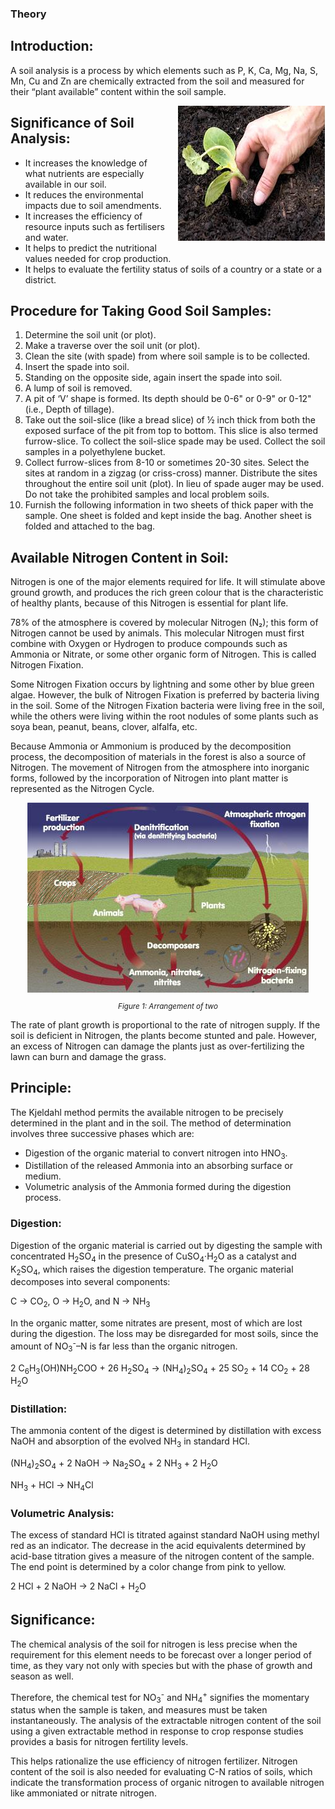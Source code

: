 ### Theory

<h2>Introduction:</h2>
<p>
  A soil analysis is a process by which elements such as P, K, Ca, Mg, Na, S, Mn, Cu and Zn are chemically extracted from the soil and measured for their “plant available” content within the soil sample.
</p>


<div style="float: right; margin-left: 20px;"> <img src="./images/figure1.jpg" alt="Figure 1" style="max-width: 300px; height: auto;"> <p style="text-align: center; font-size: smaller; font-style: italic;"></p> </div>


<h2>Significance of Soil Analysis:</h2>
<ul>
  <li>It increases the knowledge of what nutrients are especially available in our soil.</li>
  <li>It reduces the environmental impacts due to soil amendments.</li>
  <li>It increases the efficiency of resource inputs such as fertilisers and water.</li>
  <li>It helps to predict the nutritional values needed for crop production.</li>
  <li>It helps to evaluate the fertility status of soils of a country or a state or a district.</li>
</ul>

<h2>Procedure for Taking Good Soil Samples:</h2>
<ol>
  <li>Determine the soil unit (or plot).</li>
  <li>Make a traverse over the soil unit (or plot).</li>
  <li>Clean the site (with spade) from where soil sample is to be collected.</li>
  <li>Insert the spade into soil.</li>
  <li>Standing on the opposite side, again insert the spade into soil.</li>
  <li>A lump of soil is removed.</li>
  <li>A pit of ‘V’ shape is formed. Its depth should be 0-6" or 0-9" or 0-12" (i.e., Depth of tillage).</li>
  <li>Take out the soil-slice (like a bread slice) of ½ inch thick from both the exposed surface of the pit from top to bottom. This slice is also termed furrow-slice. To collect the soil-slice spade may be used. Collect the soil samples in a polyethylene bucket.</li>
  <li>Collect furrow-slices from 8-10 or sometimes 20-30 sites. Select the sites at random in a zigzag (or criss-cross) manner. Distribute the sites throughout the entire soil unit (plot). In lieu of spade auger may be used. Do not take the prohibited samples and local problem soils.</li>
  <li>Furnish the following information in two sheets of thick paper with the sample. One sheet is folded and kept inside the bag. Another sheet is folded and attached to the bag.</li>
</ol>

<h2>Available Nitrogen Content in Soil:</h2>
<p>
  Nitrogen is one of the major elements required for life. It will stimulate above ground growth, and produces the rich green colour that is the characteristic of healthy plants, because of this Nitrogen is essential for plant life.
</p>
<p>
  78% of the atmosphere is covered by molecular Nitrogen (N₂); this form of Nitrogen cannot be used by animals. This molecular Nitrogen must first combine with Oxygen or Hydrogen to produce compounds such as Ammonia or Nitrate, or some other organic form of Nitrogen. This is called Nitrogen Fixation.
</p>
<p>
  Some Nitrogen Fixation occurs by lightning and some other by blue green algae. However, the bulk of Nitrogen Fixation is preferred by bacteria living in the soil. Some of the Nitrogen Fixation bacteria were living free in the soil, while the others were living within the root nodules of some plants such as soya bean, peanut, beans, clover, alfalfa, etc.
</p>
<p>
  Because Ammonia or Ammonium is produced by the decomposition process, the decomposition of materials in the forest is also a source of Nitrogen. The movement of Nitrogen from the atmosphere into inorganic forms, followed by the incorporation of Nitrogen into plant matter is represented as the Nitrogen Cycle.
</p>


<div style="display: block; margin-left: auto; margin-right: auto; text-align: center; width: fit-content;"><img src="./images/figure2.jpg" alt="Figure 2" style="max-width: 600px; height: auto;"><p style="text-align: center; font-size: smaller; font-style: italic;">Figure 1: Arrangement of two </p></div>


<p>
  The rate of plant growth is proportional to the rate of nitrogen supply. If the soil is deficient in Nitrogen, the plants become stunted and pale. However, an excess of Nitrogen can damage the plants just as over-fertilizing the lawn can burn and damage the grass.
</p>

<h2>Principle:</h2>
<p>
  The Kjeldahl method permits the available nitrogen to be precisely determined in the plant and in the soil. The method of determination involves three successive phases which are:
</p>
<ul>
  <li>Digestion of the organic material to convert nitrogen into HNO<sub>3</sub>.</li>
  <li>Distillation of the released Ammonia into an absorbing surface or medium.</li>
  <li>Volumetric analysis of the Ammonia formed during the digestion process.</li>
</ul>

<h3>Digestion:</h3>
<p>
  Digestion of the organic material is carried out by digesting the sample with concentrated H<sub>2</sub>SO<sub>4</sub> in the presence of CuSO<sub>4</sub>·H<sub>2</sub>O as a catalyst and K<sub>2</sub>SO<sub>4</sub>, which raises the digestion temperature. The organic material decomposes into several components:
</p>
<p>
  C → CO<sub>2</sub>, O → H<sub>2</sub>O, and N → NH<sub>3</sub>
</p>
<p>
  In the organic matter, some nitrates are present, most of which are lost during the digestion. The loss may be disregarded for most soils, since the amount of NO<sub>3</sub><sup>-</sup>–N is far less than the organic nitrogen.
</p>
<p>
  2 C<sub>6</sub>H<sub>3</sub>(OH)NH<sub>2</sub>COO + 26 H<sub>2</sub>SO<sub>4</sub> → (NH<sub>4</sub>)<sub>2</sub>SO<sub>4</sub> + 25 SO<sub>2</sub> + 14 CO<sub>2</sub> + 28 H<sub>2</sub>O
</p>

<h3>Distillation:</h3>
<p>
  The ammonia content of the digest is determined by distillation with excess NaOH and absorption of the evolved NH<sub>3</sub> in standard HCl.
</p>
<p>
  (NH<sub>4</sub>)<sub>2</sub>SO<sub>4</sub> + 2 NaOH → Na<sub>2</sub>SO<sub>4</sub> + 2 NH<sub>3</sub> + 2 H<sub>2</sub>O
</p>
<p>
  NH<sub>3</sub> + HCl → NH<sub>4</sub>Cl
</p>

<h3>Volumetric Analysis:</h3>
<p>
  The excess of standard HCl is titrated against standard NaOH using methyl red as an indicator. The decrease in the acid equivalents determined by acid-base titration gives a measure of the nitrogen content of the sample. The end point is determined by a color change from pink to yellow.
</p>
<p>
  2 HCl + 2 NaOH → 2 NaCl + H<sub>2</sub>O
</p>

<h2>Significance:</h2>
<p>
  The chemical analysis of the soil for nitrogen is less precise when the requirement for this element needs to be forecast over a longer period of time, as they vary not only with species but with the phase of growth and season as well.
</p>
<p>
  Therefore, the chemical test for NO<sub>3</sub><sup>-</sup> and NH<sub>4</sub><sup>+</sup> signifies the momentary status when the sample is taken, and measures must be taken instantaneously. The analysis of the extractable nitrogen content of the soil using a given extractable method in response to crop response studies provides a basis for nitrogen fertility levels.
</p>
<p>
  This helps rationalize the use efficiency of nitrogen fertilizer. Nitrogen content of the soil is also needed for evaluating C-N ratios of soils, which indicate the transformation process of organic nitrogen to available nitrogen like ammoniated or nitrate nitrogen.
</p>


